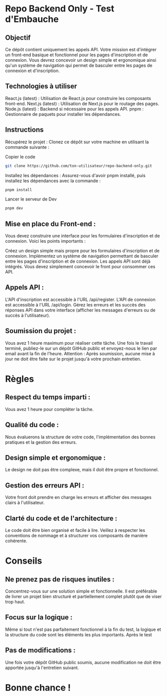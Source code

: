 # Repo Backend Only - Test d'Embauche

## Objectif
Ce dépôt contient uniquement les appels API. Votre mission est d'intégrer un front-end basique et fonctionnel pour les pages d'inscription et de connexion. Vous devrez concevoir un design simple et ergonomique ainsi qu'un système de navigation qui permet de basculer entre les pages de connexion et d'inscription.

## Technologies à utiliser
React.js (latest) : Utilisation de React.js pour construire les composants front-end.
Next.js (latest) : Utilisation de Next.js pour le routage des pages.
Node.js (latest) : Backend si nécessaire pour les appels API.
pnpm : Gestionnaire de paquets pour installer les dépendances.

## Instructions
Récupérez le projet : Clonez ce dépôt sur votre machine en utilisant la commande suivante :

Copier le code
```bash
git clone https://github.com/ton-utilisateur/repo-backend-only.git
```
Installez les dépendances : Assurez-vous d'avoir pnpm installé, puis installez les dépendances avec la commande :
```bash
pnpm install
```
Lancer le serveur de Dev
```bash
pnpm dev
```
## Mise en place du Front-end : 
Vous devez construire une interface pour les formulaires d'inscription et de connexion. Voici les points importants :

Créez un design simple mais propre pour les formulaires d'inscription et de connexion.
Implémentez un système de navigation permettant de basculer entre les pages d'inscription et de connexion.
Les appels API sont déjà intégrés. Vous devez simplement concevoir le front pour consommer ces API.

## Appels API :
L'API d'inscription est accessible à l'URL /api/register.
L'API de connexion est accessible à l'URL /api/login.
Gérez les erreurs et les succès des réponses API dans votre interface (afficher les messages d'erreurs ou de succès à l'utilisateur).

## Soumission du projet :
Vous avez 1 heure maximum pour réaliser cette tâche.
Une fois le travail terminé, publiez-le sur un dépôt GitHub public et envoyez-nous le lien par email avant la fin de l'heure.
Attention : Après soumission, aucune mise à jour ne doit être faite sur le projet jusqu'à votre prochain entretien.

# Règles
## Respect du temps imparti : 
Vous avez 1 heure pour compléter la tâche.
## Qualité du code : 
Nous évaluerons la structure de votre code, l'implémentation des bonnes pratiques et la gestion des erreurs.
## Design simple et ergonomique : 
Le design ne doit pas être complexe, mais il doit être propre et fonctionnel.
## Gestion des erreurs API : 
Votre front doit prendre en charge les erreurs et afficher des messages clairs à l'utilisateur.
## Clarté du code et de l'architecture : 
Le code doit être bien organisé et facile à lire. Veillez à respecter les conventions de nommage et à structurer vos composants de manière cohérente.

# Conseils
## Ne prenez pas de risques inutiles : 
Concentrez-vous sur une solution simple et fonctionnelle. Il est préférable de livrer un projet bien structuré et partiellement complet plutôt que de viser trop haut.
## Focus sur la logique : 
Même si tout n'est pas parfaitement fonctionnel à la fin du test, la logique et la structure du code sont les éléments les plus importants.
Après le test
## Pas de modifications : 
Une fois votre dépôt GitHub public soumis, aucune modification ne doit être apportée jusqu'à l'entretien suivant.

# Bonne chance !

